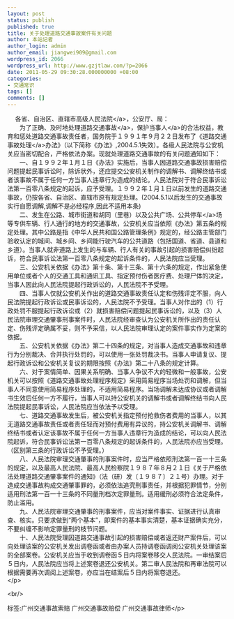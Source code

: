 ```yaml
---
layout: post
status: publish
published: true
title: 关于处理道路交通事故案件有关问题
author: 本站记者
author_login: admin
author_email: jiangwei909@gmail.com
wordpress_id: 2066
wordpress_url: http://www.gzjtlaw.com/?p=2066
date: 2011-05-29 09:30:28.000000000 +08:00
categories:
- 交通常识
tags: []
comments: []
---
```

<p>　 各省、自治区、直辖市高级<a>人民法院<&#47;a>，公安厅、局：<br>　　为了正确、及时地处理道路<a>交通事故<&#47;a>，保护<a>当事人<&#47;a>的合法权益，教育和惩处道路交通事故责任者，国务院于１９９１年９月２２日发布了《道路<a>交通事故处理<&#47;a>办法》（以下简称《办法》,2004.5.1失效）。各级人民法院与公安机关应当密切配合，严格依法办案。现就处理道路交通事故的有关问题通知如下：<br>　　一、自１９９２年１月１日《办法》实施后，当事人因道路交通事故损害赔偿问题提起民事诉讼时，除诉状外，还应提交公安机关制作的调解书、调解终结书或者该事故不属于任何一方当事人违章行为造成的结论。人民法院对于符合民事诉讼法第一百零八条规定的起诉，应予受理。１９９２年１月１日以前发生的道路交通事故，仍按各省、自治区、直辖市原有规定处理。(2004.5.1以后发生的交通事故实行自愿调解,调解不是必经程序,因此不适用本条)<br>　　二、发生在公路、城市街道和胡同（里巷）以及公共广场、公共<a>停车<&#47;a>场等专供车辆、行人通行的地方的交通事故，公安机关应当依照《办法》第五条的规定处理。其中公路是指《中华人民共和国公路管理条例》规定的，经公路主管部门验收认定的城间、城乡间、乡间能行驶汽车的公共道路（包括国道、省道、县道和乡道）。当事人就非道路上发生的与车辆、行人有关的事故引起的损害赔偿纠纷起诉，符合民事诉讼法第一百零八条规定的起诉条件的，人民法院应当受理。<br>　　三、公安机关依据《办法》第十条、第十三条、第十六条的规定，作出紧急使用单位或者个人的交通工具和通讯工具、指定预付伤者医疗费、处理尸体的决定，当事人因此向人民法院提起行政诉讼的，人民法院不予受理。<br>　　四、当事人仅就公安机关作出的道路交通事故责任认定和伤残评定不服，向人民法院提起行政诉讼或民事诉讼的，人民法院不予受理。当事人对作出的（1）行政处罚不服提起行政诉讼或（2）就损害赔偿问题提起民事诉讼的，以及（3）人民法院审理交通肇事刑事案件时，人民法院经审查认为公安机关所作出的责任认定、伤残评定确属不妥，则不予采信，以人民法院审理认定的案件事实作为定案的依据。<br>　　五、公安机关依据《办法》第二十四条的规定，对当事人造成交通事故和违章行为分别裁决、合并执行处罚的，可以使用一张处罚裁决书。当事人申请复议、提起行政诉讼和公安机关复议的期限按照《办法》第二十八条的规定计算。<br>　　六、对于案情简单、因果关系明确、当事人争议不大的轻微和一般事故，公安机关可以按照《道路交通事故处理程序规定》采用简易程序当场处罚和调解，但当事人不同意使用简易程序处理的，不适用简易程序。当场调解未达成协议或者调解书生效后任何一方不履行，当事人可以持公安机关的调解书或者调解终结书向人民法院提起民事诉讼，人民法院应当依法予以受理。<br>　　七、道路交通事故发生后，被公安机关指定预付抢救伤者费用的当事人，以其无道路交通事故责任或者责任轻而对预付费用有异议的，持公安机关调解书、调解终结书或者认定该事故不属于任何一方当事人违章行为造成的结论，可以向人民法院起诉，符合民事诉讼法第一百零八条规定的起诉条件的，人民法院亦应当受理。（区别第三条的行政诉讼不予受理。）<br>　　八、人民法院审理交通肇事的刑事案件时，应当严格依照刑法第一百一十三条的规定，以及最高人民法院、最高人民检察院１９８７年８月２１日《关于严格依法处理道路交通肇事案件的通知》（法（研）发〔１９８７〕２１号）办理。对于造成交通事故构成交通肇事罪的，必须依法追究刑事责任，并根据犯罪情节，分别适用刑法第一百一十三条的不同量刑档次定罪量刑。适用缓刑必须符合法定条件，防止滥用。<br>　　九、人民法院审理交通肇事的刑事案件，应当对案件事实、证据进行认真审查、核实。只要求做到&ldquo;两个基本&rdquo;，即案件的基本事实清楚，基本证据确实充分，不要纠缠不影响定罪量刑的枝节问题。<br>　　十、人民法院受理因道路交通事故引起的损害赔偿或者返还财产案件后，可以向处理该案的公安机关发出调卷函或者由办案人员持调卷函调阅公安机关处理该案的全部案卷。公安机关应当于收到调卷函５日内将案卷移交人民法院。一审结案后５日内，人民法院应当将上述案卷退还公安机关。第二审人民法院和再审法院可以根据需要再次调阅上述案卷，亦应当在结案后５日内将案卷退还。<br> <&#47;p><br&#47;><p>标签:广州交通事故索赔 广州交通事故赔偿 广州交通事故律师<&#47;p>
